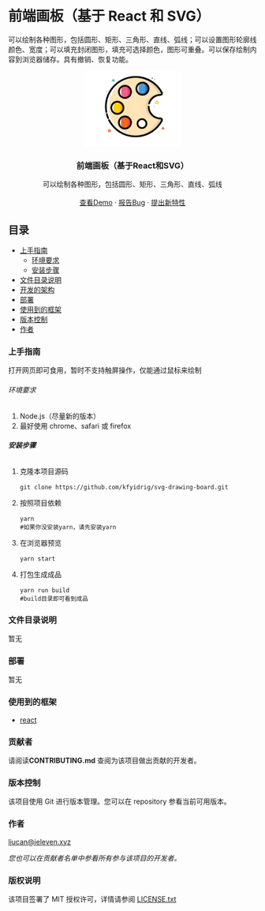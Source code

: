 # 前端画板（基于 React 和 SVG）

可以绘制各种图形，包括圆形、矩形、三角形、直线、弧线；可以设置图形轮廓线颜色、宽度；可以填充封闭图形，填充可选择颜色，图形可重叠。可以保存绘制内容到浏览器储存。具有撤销、恢复功能。

<p align="center">
  <a href="https://github.com/kfyidrig/svg-drawing-board">
    <img src="./.readme/board.png" width="200"/>
  </a>
  <h3 align="center">前端画板（基于React和SVG）</h3>
  <p align="center">
    可以绘制各种图形，包括圆形、矩形、三角形、直线、弧线
    <br /><br />
    <a href="https://drawing.ieleven.xyz" target="_blank">查看Demo</a>
    ·
    <a href="https://github.com/kfyidrig/svg-drawing-board/issues">报告Bug</a>
    ·
    <a href="https://github.com/kfyidrig/svg-drawing-board/issues">提出新特性</a>
  </p>

## 目录

- [上手指南](#上手指南)
  - [环境要求](#开发前的配置要求)
  - [安装步骤](#安装步骤)
- [文件目录说明](#文件目录说明)
- [开发的架构](#开发的架构)
- [部署](#部署)
- [使用到的框架](#使用到的框架)
- [版本控制](#版本控制)
- [作者](#作者)

### 上手指南

打开网页即可食用，暂时不支持触屏操作，仅能通过鼠标来绘制

###### 环境要求

1. Node.js（尽量新的版本）
2. 最好使用 chrome、safari 或 firefox

###### **安装步骤**

1. 克隆本项目源码

   ```shell
   git clone https://github.com/kfyidrig/svg-drawing-board.git
   ```

2. 按照项目依赖

   ```shell
   yarn
   #如果你没安装yarn，请先安装yarn
   ```

3. 在浏览器预览

   ```shell
   yarn start
   ```

4. 打包生成成品

   ```shell
   yarn run build
   #build目录即可看到成品
   ```

### 文件目录说明

暂无

### 部署

暂无

### 使用到的框架

- [react](https://react.docschina.org/)

### 贡献者

请阅读**CONTRIBUTING.md** 查阅为该项目做出贡献的开发者。

### 版本控制

该项目使用 Git 进行版本管理。您可以在 repository 参看当前可用版本。

### 作者

liucan@ieleven.xyz

_您也可以在贡献者名单中参看所有参与该项目的开发者。_

### 版权说明

该项目签署了 MIT 授权许可，详情请参阅 [LICENSE.txt](https://github.com/shaojintian/Best_README_template/blob/master/LICENSE.txt)

